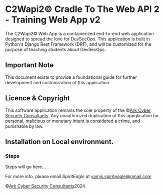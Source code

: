 # C2Wapi2&copy; Cradle To The Web API 2 - Training Web App v2

The C2Wapi2&copy; Web App is a containerized end-to-end web application designed to spread the love for DevSecOps.
This application is built in Python's Django Rest Framework (DRF), and will be customized for the purpose of teaching students about DevSecOps.

## Important Note
This document exists to provide a foundational guide for further development and customization of this application.

## Licence & Copyright
This software application remains the sole property of the &copy;[Ark Cyber Security Consultants](https://www.arkcybersecurityconsultants.com).
Any unauthorized duplication of this appqlication for personal, malicious or monetary intent is considered a crime, and punishable by law.

## Installation on Local environment.
### Steps

Steps will go here...

For more info, please email _SpiritEagle_ at yamis.spiriteagle@gmail.com

&copy;[Ark Cyber Security Consultants](https://www.arkcybersecurityconsultants.com)2024
